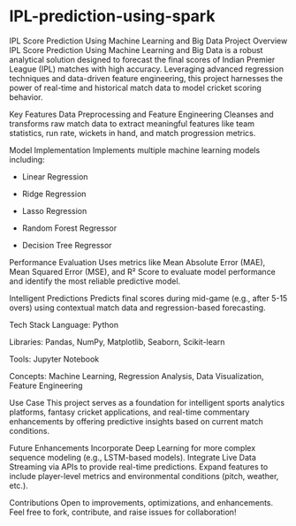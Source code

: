 # IPL-prediction-using-spark

IPL Score Prediction Using Machine Learning and Big Data
Project Overview
IPL Score Prediction Using Machine Learning and Big Data is a robust analytical solution designed to forecast the final scores of Indian Premier League (IPL) matches with high accuracy. Leveraging advanced regression techniques and data-driven feature engineering, this project harnesses the power of real-time and historical match data to model cricket scoring behavior.

Key Features
Data Preprocessing and Feature Engineering
Cleanses and transforms raw match data to extract meaningful features like team statistics, run rate, wickets in hand, and match progression metrics.

Model Implementation
Implements multiple machine learning models including:

* Linear Regression

* Ridge Regression

* Lasso Regression

* Random Forest Regressor

* Decision Tree Regressor

Performance Evaluation
Uses metrics like Mean Absolute Error (MAE), Mean Squared Error (MSE), and R² Score to evaluate model performance and identify the most reliable predictive model.

Intelligent Predictions
Predicts final scores during mid-game (e.g., after 5-15 overs) using contextual match data and regression-based forecasting.

Tech Stack
Language: Python

Libraries: Pandas, NumPy, Matplotlib, Seaborn, Scikit-learn

Tools: Jupyter Notebook

Concepts: Machine Learning, Regression Analysis, Data Visualization, Feature Engineering

Use Case
This project serves as a foundation for intelligent sports analytics platforms, fantasy cricket applications, and real-time commentary enhancements by offering predictive insights based on current match conditions.

Future Enhancements
Incorporate Deep Learning for more complex sequence modeling (e.g., LSTM-based models).
Integrate Live Data Streaming via APIs to provide real-time predictions.
Expand features to include player-level metrics and environmental conditions (pitch, weather, etc.).

Contributions
Open to improvements, optimizations, and enhancements. Feel free to fork, contribute, and raise issues for collaboration!

